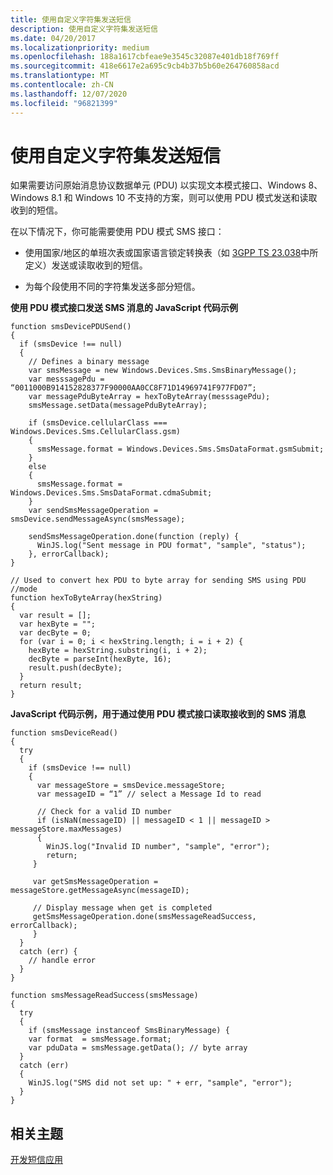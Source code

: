 ```yaml
---
title: 使用自定义字符集发送短信
description: 使用自定义字符集发送短信
ms.date: 04/20/2017
ms.localizationpriority: medium
ms.openlocfilehash: 188a1617cbfeae9e3545c32087e401db18f769ff
ms.sourcegitcommit: 418e6617e2a695c9cb4b37b5b60e264760858acd
ms.translationtype: MT
ms.contentlocale: zh-CN
ms.lasthandoff: 12/07/2020
ms.locfileid: "96821399"
---
```

# <a name="send-sms-by-using-custom-character-sets"></a>使用自定义字符集发送短信


如果需要访问原始消息协议数据单元 (PDU) 以实现文本模式接口、Windows 8、Windows 8.1 和 Windows 10 不支持的方案，则可以使用 PDU 模式发送和读取收到的短信。

在以下情况下，你可能需要使用 PDU 模式 SMS 接口：

-   使用国家/地区的单班次表或国家语言锁定转换表（如 [3GPP TS 23.038](https://go.microsoft.com/fwlink/?LinkId=329080)中所定义）发送或读取收到的短信。

-   为每个段使用不同的字符集发送多部分短信。

**使用 PDU 模式接口发送 SMS 消息的 JavaScript 代码示例**

``` syntax
function smsDevicePDUSend()
{
  if (smsDevice !== null)
  {
    // Defines a binary message
    var smsMessage = new Windows.Devices.Sms.SmsBinaryMessage();
    var messsagePdu = “0011000B914152828377F90000AA0CC8F71D14969741F977FD07”;
    var messagePduByteArray = hexToByteArray(messsagePdu);
    smsMessage.setData(messagePduByteArray);

    if (smsDevice.cellularClass === Windows.Devices.Sms.CellularClass.gsm)
    {
      smsMessage.format = Windows.Devices.Sms.SmsDataFormat.gsmSubmit;
    }
    else
    {
      smsMessage.format = Windows.Devices.Sms.SmsDataFormat.cdmaSubmit;
    }
    var sendSmsMessageOperation = smsDevice.sendMessageAsync(smsMessage);

    sendSmsMessageOperation.done(function (reply) {
      WinJS.log("Sent message in PDU format", "sample", "status");
    }, errorCallback);
}

// Used to convert hex PDU to byte array for sending SMS using PDU //mode
function hexToByteArray(hexString)
{
  var result = [];
  var hexByte = "";
  var decByte = 0;
  for (var i = 0; i < hexString.length; i = i + 2) {
    hexByte = hexString.substring(i, i + 2);
    decByte = parseInt(hexByte, 16);
    result.push(decByte);
  }
  return result;
}
```

**JavaScript 代码示例，用于通过使用 PDU 模式接口读取接收到的 SMS 消息**

``` syntax
function smsDeviceRead()
{
  try
  {
    if (smsDevice !== null)
    {
      var messageStore = smsDevice.messageStore;
      var messageID = “1” // select a Message Id to read 

      // Check for a valid ID number
      if (isNaN(messageID) || messageID < 1 || messageID > messageStore.maxMessages)
      {
        WinJS.log("Invalid ID number", "sample", "error");
        return;
     }

     var getSmsMessageOperation = messageStore.getMessageAsync(messageID);

     // Display message when get is completed
     getSmsMessageOperation.done(smsMessageReadSuccess, errorCallback);
     } 
  }
  catch (err) {
    // handle error
  }
}

function smsMessageReadSuccess(smsMessage)
{
  try
  {
    if (smsMessage instanceof SmsBinaryMessage) {
    var format  = smsMessage.format;
    var pduData = smsMessage.getData(); // byte array 
  }
  catch (err)
  {
    WinJS.log("SMS did not set up: " + err, "sample", "error");
  }
}
```

## <a name="span-idrelated_topicsspanrelated-topics"></a><span id="related_topics"></span>相关主题


[开发短信应用](developing-sms-apps.md)

 

 






